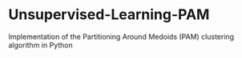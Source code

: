 # Unsupervised-Learning-PAM
Implementation of the Partitioning Around Medoids (PAM) clustering algorithm in Python
